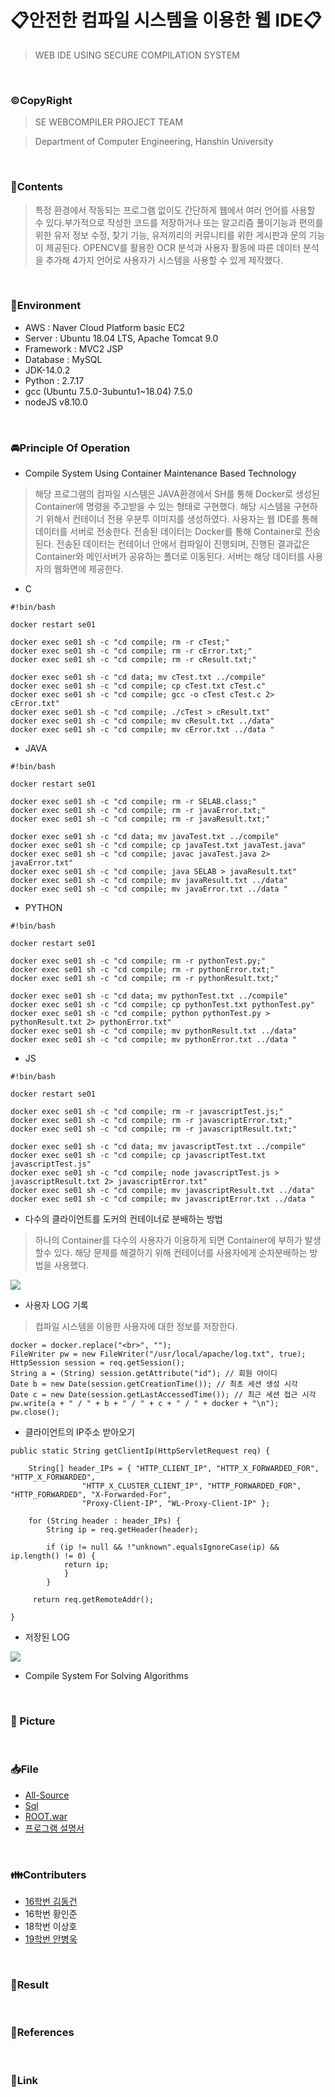 # 📋안전한 컴파일 시스템을 이용한 웹 IDE📋

> WEB IDE USING SECURE COMPILATION SYSTEM

<br>

### ©CopyRight

> SE WEBCOMPILER PROJECT TEAM

> Department of Computer Engineering, Hanshin University

<br>

### 📒Contents
> 특정 환경에서 작동되는 프로그램 없이도 간단하게 웹에서 여러 언어를 사용할 수 있다.부가적으로 작성한 코드를 저장하거나 또는 알고리즘 풀이기능과 편의를 위한 유저 정보 수정, 찾기 기능, 유저끼리의 커뮤니티를 위한 게시판과 문의 기능이 제공된다. OPENCV를 활용한 OCR 분석과 사용자 활동에 따른 데이터 분석을 추가해 4가지 언어로 사용자가 시스템을 사용할 수 있게 제작했다. 

<br>

### 🔧Environment
  - AWS : Naver Cloud Platform basic EC2
  - Server : Ubuntu 18.04 LTS, Apache Tomcat 9.0
  - Framework : MVC2 JSP
  - Database : MySQL
  - JDK-14.0.2
  - Python : 2.7.17
  - gcc (Ubuntu 7.5.0-3ubuntu1~18.04) 7.5.0
  - nodeJS v8.10.0

<br>

### 🚘Principle Of Operation

- Compile System Using Container Maintenance Based Technology
> 해당 프로그램의 컴파일 시스템은 JAVA환경에서 SH를 통해 Docker로 생성된 Container에 명령을 주고받을 수 있는 형태로 구현했다. 해당 시스템을 구현하기 위해서 컨테이너 전용 우분투 이미지를 생성하였다. 사용자는 웹 IDE를 통해 데이터를 서버로 전송한다. 전송된 데이터는 Docker를 통해 Container로 전송된다. 전송된 데이터는 컨테이너 안에서 컴파일이 진행되며, 진행된 결과값은 Container와 메인서버가 공유하는 폴더로 이동된다. 서버는 해당 데이터를 사용자의 웹화면에 제공한다.

- C
```
#!bin/bash

docker restart se01

docker exec se01 sh -c "cd compile; rm -r cTest;"
docker exec se01 sh -c "cd compile; rm -r cError.txt;"
docker exec se01 sh -c "cd compile; rm -r cResult.txt;"

docker exec se01 sh -c "cd data; mv cTest.txt ../compile"
docker exec se01 sh -c "cd compile; cp cTest.txt cTest.c"
docker exec se01 sh -c "cd compile; gcc -o cTest cTest.c 2> cError.txt"
docker exec se01 sh -c "cd compile; ./cTest > cResult.txt"
docker exec se01 sh -c "cd compile; mv cResult.txt ../data"
docker exec se01 sh -c "cd compile; mv cError.txt ../data "
```

- JAVA
```
#!bin/bash

docker restart se01

docker exec se01 sh -c "cd compile; rm -r SELAB.class;"
docker exec se01 sh -c "cd compile; rm -r javaError.txt;"
docker exec se01 sh -c "cd compile; rm -r javaResult.txt;"

docker exec se01 sh -c "cd data; mv javaTest.txt ../compile"
docker exec se01 sh -c "cd compile; cp javaTest.txt javaTest.java"
docker exec se01 sh -c "cd compile; javac javaTest.java 2> javaError.txt"
docker exec se01 sh -c "cd compile; java SELAB > javaResult.txt"
docker exec se01 sh -c "cd compile; mv javaResult.txt ../data"
docker exec se01 sh -c "cd compile; mv javaError.txt ../data "
```

- PYTHON
```
#!bin/bash

docker restart se01

docker exec se01 sh -c "cd compile; rm -r pythonTest.py;"
docker exec se01 sh -c "cd compile; rm -r pythonError.txt;"
docker exec se01 sh -c "cd compile; rm -r pythonResult.txt;"

docker exec se01 sh -c "cd data; mv pythonTest.txt ../compile"
docker exec se01 sh -c "cd compile; cp pythonTest.txt pythonTest.py"
docker exec se01 sh -c "cd compile; python pythonTest.py > pythonResult.txt 2> pythonError.txt"
docker exec se01 sh -c "cd compile; mv pythonResult.txt ../data"
docker exec se01 sh -c "cd compile; mv pythonError.txt ../data "
```

- JS
```
#!bin/bash

docker restart se01

docker exec se01 sh -c "cd compile; rm -r javascriptTest.js;"
docker exec se01 sh -c "cd compile; rm -r javascriptError.txt;"
docker exec se01 sh -c "cd compile; rm -r javascriptResult.txt;"

docker exec se01 sh -c "cd data; mv javascriptTest.txt ../compile"
docker exec se01 sh -c "cd compile; cp javascriptTest.txt javascriptTest.js"
docker exec se01 sh -c "cd compile; node javascriptTest.js > javascriptResult.txt 2> javascriptError.txt"
docker exec se01 sh -c "cd compile; mv javascriptResult.txt ../data"
docker exec se01 sh -c "cd compile; mv javascriptError.txt ../data "
```

- 다수의 클라이언트를 도커의 컨테이너로 분배하는 방법
> 하나의 Container를 다수의 사용자가 이용하게 되면 Container에 부하가 발생할수 있다. 해당 문제를 해결하기 위해 컨테이너를 사용자에게 순차분배하는 방법을 사용했다.
<img src="https://github.com/SE-LAB-IDE/WEBCOMPILER-COMPILER-SYSTEM/blob/master/ROOT/picture/docker.png">

- 사용자 LOG 기록
> 컴파일 시스템을 이용한 사용자에 대한 정보를 저장한다.    
```
docker = docker.replace("<br>", "");
FileWriter pw = new FileWriter("/usr/local/apache/log.txt", true);
HttpSession session = req.getSession();
String a = (String) session.getAttribute("id"); // 회원 아이디
Date b = new Date(session.getCreationTime()); // 최초 세션 생성 시각
Date c = new Date(session.getLastAccessedTime()); // 최근 세션 접근 시각
pw.write(a + " / " + b + " / " + c + " / " + docker + "\n");
pw.close();
```

- 클라이언트의 IP주소 받아오기
```
public static String getClientIp(HttpServletRequest req) {

	String[] header_IPs = { "HTTP_CLIENT_IP", "HTTP_X_FORWARDED_FOR", "HTTP_X_FORWARDED",
				"HTTP_X_CLUSTER_CLIENT_IP", "HTTP_FORWARDED_FOR", "HTTP_FORWARDED", "X-Forwarded-For",
				"Proxy-Client-IP", "WL-Proxy-Client-IP" };

	for (String header : header_IPs) {
		String ip = req.getHeader(header);

		if (ip != null && !"unknown".equalsIgnoreCase(ip) && ip.length() != 0) {
			return ip;
			}
		}

	 return req.getRemoteAddr();

}   
```

- 저장된 LOG
<img src="https://github.com/SE-LAB-IDE/WEBCOMPILER-COMPILER-SYSTEM/blob/master/ROOT/picture/%EC%9D%B4%EC%9A%A9%EA%B8%B0%EB%A1%9D.png">    

        





- Compile System For Solving Algorithms



<br>

### 📸 Picture

<br>

### 📥File
- [All-Source](https://github.com/SE-LAB-IDE/WEBCOMPILER-COMPILER-SYSTEM/tree/master/ROOT)
- [Sql](https://github.com/DongGeon0908/Building-a-coding-test-site-using-WEB-IDE/blob/master/sql/kko_final.sql)
- [ROOT.war](https://github.com/SE-LAB-IDE/WEBCOMPILER-COMPILER-SYSTEM/blob/master/FILE/ROOT.war)
- [프로그램 설명서](https://github.com/SE-LAB-IDE/WEBCOMPILER-COMPILER-SYSTEM/blob/master/FILE/%ED%94%84%EB%A1%9C%EA%B7%B8%EB%9E%A8%20%EC%84%A4%EB%AA%85%EC%84%9C.pdf)
<br>

### 👪Contributers

- [16학번 김동건](https://github.com/DongGeon0908)
- 16학번 황인준
- 18학번 이상호
- [19학번 안병욱](https://github.com/uuuugi)

<br>

### 🤟Result

<br>

### 📖References

<br>

### 🔗Link
